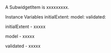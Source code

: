 A SubwidgetItem is xxxxxxxxx.Instance Variables	initialExtent:		<Object>	model:		<Object>	validated:		<Object>initialExtent	- xxxxxmodel	- xxxxxvalidated	- xxxxx